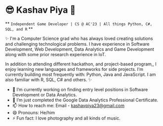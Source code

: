 # 😎 Kashav Piya 👋

** `Independent Game Developer | CS @ AC'23 | All things Python, C#, SQL, and R` **

✨ I'm a Computer Science grad who has always loved creating solutions and challenging technological problems. I have experience in Software Development, Web Development, Data Analytics and Game Development along with some prior research experience in IoT.

In addition to attending different hackathon, and project-based program,, I enjoy learning new languages and frameworks for side projects. I’m currently building most frequently with: Python, Java and JavaScript. I am also familiar with R, SQL, C# and others. ✨


- 🔭 I’m currently working on finding entry level positions in Software Development or Data Analytics. 
- 🌱 I’m just completed the Google Data Analytics Professional Certificate.
- 📫 How to reach me: Email - kashavpiya23@gmail.com 
- 😄 Pronouns: He/him
- ⚡ Fun fact: I love photography and all kinds of music.


